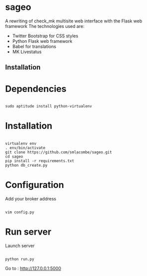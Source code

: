 sageo
=====

A rewriting of check_mk multisite web interface with the Flask web framework
The technologies used are:
- Twitter Bootstrap for CSS styles
- Python Flask web framework
- Babel for translations
- MK Livestatus


Installation
------------

# Dependencies
<pre><code>
sudo aptitude install python-virtualenv
</code></pre>

# Installation
<pre><code>
virtualenv env
. env/bin/activate
git clone https://github.com/smlacombe/sageo.git
cd sageo
pip install -r requirements.txt
python db_create.py
</code></pre>


# Configuration
Add your broker address
<pre><code>
vim config.py
</code></pre>

# Run server
Launch server
<pre><code>
python run.py
</code></pre>

Go to : http://127.0.0.1:5000
